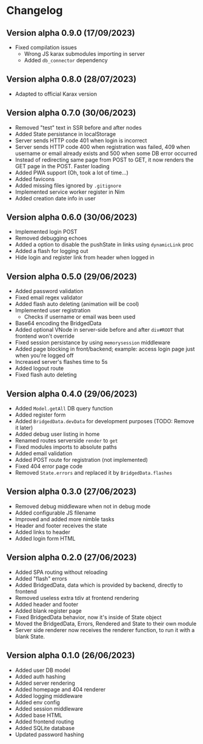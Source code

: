 # Changelog

## Version alpha 0.9.0 (17/09/2023)

- Fixed compilation issues
  - Wrong JS karax submodules importing in server
  - Added `db_connector` dependency

## Version alpha 0.8.0 (28/07/2023)

- Adapted to official Karax version

## Version alpha 0.7.0 (30/06/2023)

- Removed "test" text in SSR before and after nodes
- Added State persistance in localStorage
- Server sends HTTP code 401 when login is incorrect
- Server sends HTTP code 400 when registration was failed, 409 when username or email already exists and 500 when some DB error occurred
- Instead of redirecting same page from POST to GET, it now renders the GET page in the POST. Faster loading
- Added PWA support (Oh, took a lot of time...)
- Added favicons
- Added missing files ignored by `.gitignore`
- Implemented service worker register in Nim
- Added creation date info in user

## Version alpha 0.6.0 (30/06/2023)

- Implemented login POST
- Removed debugging echoes
- Added a option to disable the pushState in links using `dynamicLink` proc
- Added a flash for logging out
- Hide login and register link from header when logged in

## Version alpha 0.5.0 (29/06/2023)

- Added password validation
- Fixed email regex validator
- Added flash auto deleting (animation will be cool)
- Implemented user registration
  - Checks if username or email was been used
- Base64 encoding the BridgedData
- Added optional VNode in server-side before and after `div#ROOT` that frontend won't override
- Fixed session persistance by using `memorysession` middleware
- Added page blocking in front/backend; example: access login page just when you're logged off
- Increased server's flashes time to 5s
- Added logout route
- Fixed flash auto deleting

## Version alpha 0.4.0 (29/06/2023)

- Added `Model.getAll` DB query function
- Added register form
- Added `BridgedData.devData` for development purposes (TODO: Remove it later)
- Added debug user listing in home
- Renamed routes serverside `render` to `get`
- Fixed modules imports to absolute paths
- Added email validation
- Added POST route for registration (not implemented)
- Fixed 404 error page code
- Removed `State.errors` and replaced it by `BridgedData.flashes`

## Version alpha 0.3.0 (27/06/2023)

- Removed debug middleware when not in debug mode
- Added configurable JS filename
- Improved and added more nimble tasks
- Header and footer receives the state
- Added links to header
- Added login form HTML

## Version alpha 0.2.0 (27/06/2023)

- Added SPA routing without reloading
- Added "flash" errors
- Added BridgedData, data which is provided by backend, directly to frontend
- Removed useless extra tdiv at frontend rendering
- Added header and footer
- Added blank register page
- Fixed BridgedData behavior, now it's inside of State object
- Moved the BridgedData, Errors, Rendered and State to their own module
- Server side renderer now receives the renderer function, to run it with a blank State.

## Version alpha 0.1.0 (26/06/2023)

- Added user DB model
- Added auth hashing
- Added server rendering
- Added homepage and 404 renderer
- Added logging middleware
- Added env config
- Added session middleware
- Added base HTML
- Added frontend routing
- Added SQLite database
- Updated password hashing
